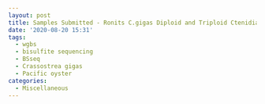 ```yaml
---
layout: post
title: Samples Submitted - Ronits C.gigas Diploid and Triploid Ctenidia to ZymoResearch for WGBS
date: '2020-08-20 15:31'
tags:
  - wgbs
  - bisulfite sequencing
  - BSseq
  - Crassostrea gigas
  - Pacific oyster
categories:
  - Miscellaneous
---
```


